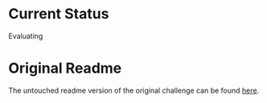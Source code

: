 # Current Status
Evaluating

# Original Readme
The untouched readme version of the original challenge can be found <a href="Readme.md">here</a>.


